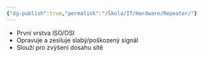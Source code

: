 ```yaml
---
{"dg-publish":true,"permalink":"/Škola/IT/Hardware/Repeater/"}
---
```


- První vrstva ISO/OSI
- Opravuje a zesiluje slabý/poškozený signál
- Slouží pro zvýšení dosahu sítě